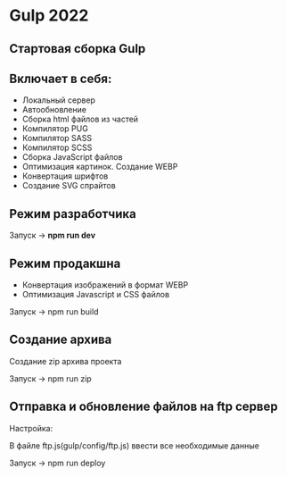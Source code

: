 # Gulp 2022

## Стартовая сборка Gulp

## Включает в себя:

- Локальный сервер
- Автообновление
- Сборка html файлов из частей
- Компилятор PUG
- Компилятор SASS
- Компилятор SCSS
- Сборка JavaScript файлов
- Оптимизация картинок. Создание WEBP
- Конвертация шрифтов
- Создание SVG спрайтов

## Режим разработчика

Запуск -> <strong>npm run dev</strong>

## Режим продакшна

- Конвертация изображений в формат WEBP
- Оптимизация Javascript и CSS файлов

Запуск -> npm run build

## Создание архива

Создание zip архива проекта

Запуск -> npm run zip

## Отправка и обновление файлов на ftp сервер

Настройка:

В файле ftp.js(gulp/config/ftp.js) ввести все необходимые данные

Запуск -> npm run deploy
